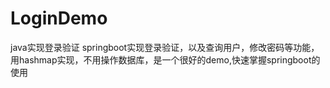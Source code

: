 # LoginDemo
java实现登录验证
springboot实现登录验证，以及查询用户，修改密码等功能，用hashmap实现，不用操作数据库，是一个很好的demo,快速掌握springboot的使用
